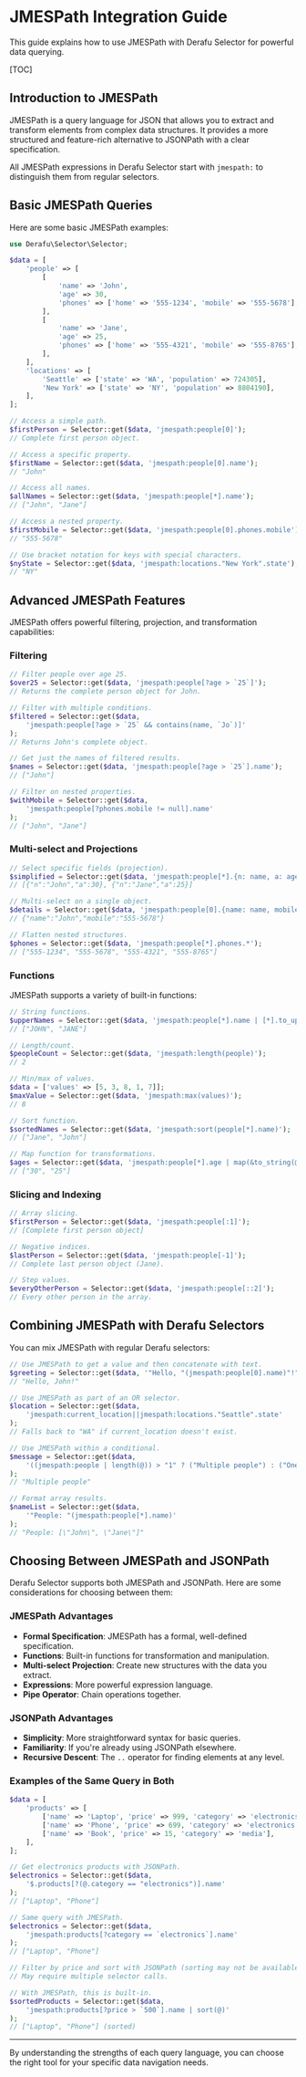 # JMESPath Integration Guide

This guide explains how to use JMESPath with Derafu Selector for powerful data querying.

[TOC]

## Introduction to JMESPath

JMESPath is a query language for JSON that allows you to extract and transform elements from complex data structures. It provides a more structured and feature-rich alternative to JSONPath with a clear specification.

All JMESPath expressions in Derafu Selector start with `jmespath:` to distinguish them from regular selectors.

## Basic JMESPath Queries

Here are some basic JMESPath examples:

```php
use Derafu\Selector\Selector;

$data = [
    'people' => [
        [
            'name' => 'John',
            'age' => 30,
            'phones' => ['home' => '555-1234', 'mobile' => '555-5678'],
        ],
        [
            'name' => 'Jane',
            'age' => 25,
            'phones' => ['home' => '555-4321', 'mobile' => '555-8765'],
        ],
    ],
    'locations' => [
        'Seattle' => ['state' => 'WA', 'population' => 724305],
        'New York' => ['state' => 'NY', 'population' => 8804190],
    ],
];

// Access a simple path.
$firstPerson = Selector::get($data, 'jmespath:people[0]');
// Complete first person object.

// Access a specific property.
$firstName = Selector::get($data, 'jmespath:people[0].name');
// "John"

// Access all names.
$allNames = Selector::get($data, 'jmespath:people[*].name');
// ["John", "Jane"]

// Access a nested property.
$firstMobile = Selector::get($data, 'jmespath:people[0].phones.mobile');
// "555-5678"

// Use bracket notation for keys with special characters.
$nyState = Selector::get($data, 'jmespath:locations."New York".state');
// "NY"
```

## Advanced JMESPath Features

JMESPath offers powerful filtering, projection, and transformation capabilities:

### Filtering

```php
// Filter people over age 25.
$over25 = Selector::get($data, 'jmespath:people[?age > `25`]');
// Returns the complete person object for John.

// Filter with multiple conditions.
$filtered = Selector::get($data,
    'jmespath:people[?age > `25` && contains(name, `Jo`)]'
);
// Returns John's complete object.

// Get just the names of filtered results.
$names = Selector::get($data, 'jmespath:people[?age > `25`].name');
// ["John"]

// Filter on nested properties.
$withMobile = Selector::get($data,
    'jmespath:people[?phones.mobile != null].name'
);
// ["John", "Jane"]
```

### Multi-select and Projections

```php
// Select specific fields (projection).
$simplified = Selector::get($data, 'jmespath:people[*].{n: name, a: age}');
// [{"n":"John","a":30}, {"n":"Jane","a":25}]

// Multi-select on a single object.
$details = Selector::get($data, 'jmespath:people[0].{name: name, mobile: phones.mobile}');
// {"name":"John","mobile":"555-5678"}

// Flatten nested structures.
$phones = Selector::get($data, 'jmespath:people[*].phones.*');
// ["555-1234", "555-5678", "555-4321", "555-8765"]
```

### Functions

JMESPath supports a variety of built-in functions:

```php
// String functions.
$upperNames = Selector::get($data, 'jmespath:people[*].name | [*].to_upper(@)');
// ["JOHN", "JANE"]

// Length/count.
$peopleCount = Selector::get($data, 'jmespath:length(people)');
// 2

// Min/max of values.
$data = ['values' => [5, 3, 8, 1, 7]];
$maxValue = Selector::get($data, 'jmespath:max(values)');
// 8

// Sort function.
$sortedNames = Selector::get($data, 'jmespath:sort(people[*].name)');
// ["Jane", "John"]

// Map function for transformations.
$ages = Selector::get($data, 'jmespath:people[*].age | map(&to_string(@), @)');
// ["30", "25"]
```

### Slicing and Indexing

```php
// Array slicing.
$firstPerson = Selector::get($data, 'jmespath:people[:1]');
// [Complete first person object]

// Negative indices.
$lastPerson = Selector::get($data, 'jmespath:people[-1]');
// Complete last person object (Jane).

// Step values.
$everyOtherPerson = Selector::get($data, 'jmespath:people[::2]');
// Every other person in the array.
```

## Combining JMESPath with Derafu Selectors

You can mix JMESPath with regular Derafu selectors:

```php
// Use JMESPath to get a value and then concatenate with text.
$greeting = Selector::get($data, '"Hello, "(jmespath:people[0].name)"!"');
// "Hello, John!"

// Use JMESPath as part of an OR selector.
$location = Selector::get($data,
    'jmespath:current_location||jmespath:locations."Seattle".state'
);
// Falls back to "WA" if current_location doesn't exist.

// Use JMESPath within a conditional.
$message = Selector::get($data,
    '((jmespath:people | length(@)) > "1" ? ("Multiple people") : ("One person"))'
);
// "Multiple people"

// Format array results.
$nameList = Selector::get($data,
    '"People: "(jmespath:people[*].name)'
);
// "People: [\"John\", \"Jane\"]"
```

## Choosing Between JMESPath and JSONPath

Derafu Selector supports both JMESPath and JSONPath. Here are some considerations for choosing between them:

### JMESPath Advantages

- **Formal Specification**: JMESPath has a formal, well-defined specification.
- **Functions**: Built-in functions for transformation and manipulation.
- **Multi-select Projection**: Create new structures with the data you extract.
- **Expressions**: More powerful expression language.
- **Pipe Operator**: Chain operations together.

### JSONPath Advantages

- **Simplicity**: More straightforward syntax for basic queries.
- **Familiarity**: If you're already using JSONPath elsewhere.
- **Recursive Descent**: The `..` operator for finding elements at any level.

### Examples of the Same Query in Both

```php
$data = [
    'products' => [
        ['name' => 'Laptop', 'price' => 999, 'category' => 'electronics'],
        ['name' => 'Phone', 'price' => 699, 'category' => 'electronics'],
        ['name' => 'Book', 'price' => 15, 'category' => 'media'],
    ],
];

// Get electronics products with JSONPath.
$electronics = Selector::get($data,
    '$.products[?(@.category == "electronics")].name'
);
// ["Laptop", "Phone"]

// Same query with JMESPath.
$electronics = Selector::get($data,
    'jmespath:products[?category == `electronics`].name'
);
// ["Laptop", "Phone"]

// Filter by price and sort with JSONPath (sorting may not be available in all implementations).
// May require multiple selector calls.

// With JMESPath, this is built-in.
$sortedProducts = Selector::get($data,
    'jmespath:products[?price > `500`].name | sort(@)'
);
// ["Laptop", "Phone"] (sorted)
```

---

By understanding the strengths of each query language, you can choose the right tool for your specific data navigation needs.
